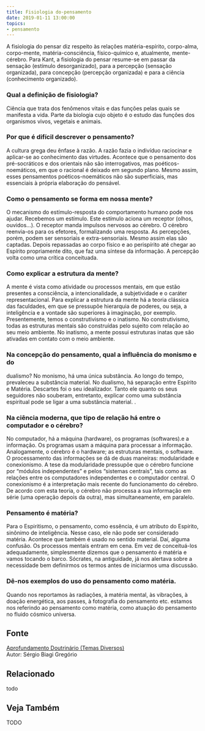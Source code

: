 ```yaml
---
title: Fisiologia do-pensamento
date: 2019-01-11 13:00:00
topics: 
- pensamento
---
```


A fisiologia do pensar diz respeito às relações matéria-espírito,
corpo-alma, corpo-mente, matéria-consciência, físico-químico e,
atualmente, mente-cérebro. Para Kant, a fisiologia do pensar resume-se
em passar da sensação (estímulo desorganizado), para a percepção
(sensação organizada), para concepção (percepção organizada) e para a
ciência (conhecimento organizado).

### Qual a definição de fisiologia?
Ciência que trata dos fenômenos vitais e das funções pelas quais se
manifesta a vida. Parte da biologia cujo objeto é o estudo das funções
dos organismos vivos, vegetais e animais.

### Por que é difícil descrever o pensamento?
A cultura grega deu ênfase à razão. A razão fazia o indivíduo raciocinar
e aplicar-se ao conhecimento das virtudes. Acontece que o pensamento dos
pré-socráticos e dos orientais não são interrogativos, mas
poéticos-noemáticos, em que o racional é deixado em segundo plano. Mesmo
assim, esses pensamentos poéticos-noemáticos não são superficiais, mas
essenciais à própria elaboração do pensável.

### Como o pensamento se forma em nossa mente?
O mecanismo do estímulo-resposta do comportamento humano pode nos
ajudar. Recebemos um estímulo. Este estímulo aciona um receptor (olhos,
ouvidos...). O receptor manda impulsos nervosos ao cérebro. O cérebro
reenvia-os para os efetores, formalizando uma resposta. As percepções,
porém, podem ser sensoriais e extra-sensoriais. Mesmo assim elas são
captadas. Depois repassadas ao corpo físico e ao perispírito até chegar
ao Espírito propriamente dito, que faz uma síntese da informação. A
percepção volta como uma crítica conceituada.

### Como explicar a estrutura da mente?
A mente é vista como atividade ou processos mentais, em que estão
presentes a consciência, a intencionalidade, a subjetividade e o
caráter representacional. Para explicar a estrutura da mente há a
teoria clássica das faculdades, em que se pressupõe hierarquia de
poderes, ou seja, a inteligência e a vontade são superiores à
imaginação, por exemplo. Presentemente, temos o construtivismo e o
inatismo. No construtivismo, todas as estruturas mentais são
construídas pelo sujeito com relação ao seu meio ambiente. No inatismo,
a mente possui estruturas inatas que são ativadas em contato com o meio
ambiente.

### Na concepção do pensamento, qual a influência do monismo e do
dualismo?
No monismo, há uma única substância. Ao longo do tempo, prevaleceu a
substância material. No dualismo, há separação entre Espírito e Matéria.
Descartes foi o seu idealizador. Tanto ele quanto os seus seguidores não
souberam, entretanto, explicar como uma substância espiritual pode se
ligar a uma substância material. .

### Na ciência moderna, que tipo de relação há entre o computador e o cérebro?
No computador, há a máquina (hardware), os programas (softwares).e a
informação. Os programas usam a máquina para processar a informação.
Analogamente, o cérebro é o hardware; as estruturas mentais, o
software. O processamento das informações se dá de duas maneiras:
modularidade e conexionismo. A tese da modularidade pressupõe que
o cérebro funcione por “módulos independentes” e pelos “sistemas
centrais”, tais como as relações entre os computadores independentes e o
computador central. O conexionismo é a interpretação mais recente do
funcionamento do cérebro. De acordo com esta teoria, o cérebro não
processa a sua informação em série (uma operação depois da outra), mas
simultaneamente, em paralelo.

### Pensamento é matéria?
Para o Espiritismo, o pensamento, como essência, é um atributo do
Espírito, sinônimo de inteligência. Nesse caso, ele não pode ser
considerado matéria. Acontece que também é usado no sentido material.
Daí, alguma confusão. Os processos mentais entram em cena. Em vez de
conceituá-los adequadamente, simplesmente dizemos que o pensamento é
matéria e vamos tocando o barco. Sócrates, na antiguidade, já nos
alertava sobre a necessidade bem definirmos os termos antes de
iniciarmos uma discussão.

### Dê-nos exemplos do uso do pensamento como matéria.
Quando nos reportamos às radiações, à matéria mental, às vibrações, à
doação energética, aos passes, à fotografia do pensamento etc. estamos
nos referindo ao pensamento como matéria, como atuação do pensamento no
fluido cósmico universa.



## Fonte
[Aprofundamento Doutrinário (Temas Diversos)](https://sites.google.com/view/aprofundamentodoutrinario/pensamento-e-fisiologia-do-pensamento)  
Autor: Sérgio Biagi Gregório



## Relacionado
todo

## Veja Também
TODO


